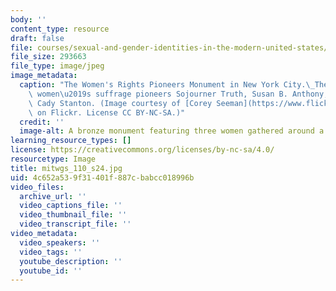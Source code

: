 ```yaml
---
body: ''
content_type: resource
draft: false
file: courses/sexual-and-gender-identities-in-the-modern-united-states/mitwgs_110_s24.jpg
file_size: 293663
file_type: image/jpeg
image_metadata:
  caption: "The Women's Rights Pioneers Monument in New York City.\_The monument depicts\
    \ women\u2019s suffrage pioneers Sojourner Truth, Susan B. Anthony, and Elizabeth\
    \ Cady Stanton. (Image courtesy of [Corey Seeman](https://www.flickr.com/photos/cseeman/52527338026/in/photolist-2o2Ekz5-2hhJvye-2hhJvG5-7bGjXy-eANhzj-2jmDFEL-8LC4oa-QzudPY-8LF88d-2o2FL5D-2jmEQgh-7MHzrW-2cPCbRV-7MDySM-8LF8rE-7MDvz2-2jmxHij-8LC4h8-7MHvzU-7MHudW-pCa1t2-7MDxqz-7MHxrf-2hhJvAU-RFqgZ7-7MHwp9-2hhFUxN-7MHxXS-7MDub2-WUcHiw-7MHthj-pC83Td-pkEjq1-qovYzK-5Vbbvc-5Vfyfb-xGiAmW-2bBbcxu-9neSqt-7MHyN5-pA7tFY-dj1oEa-2o2GMd4-QF27UV-yhxtkq-249cgpa-ohC9r-7MDv9F-216dSNb-T7QXkC)\
    \ on Flickr. License CC BY-NC-SA.)"
  credit: ''
  image-alt: A bronze monument featuring three women gathered around a table.
learning_resource_types: []
license: https://creativecommons.org/licenses/by-nc-sa/4.0/
resourcetype: Image
title: mitwgs_110_s24.jpg
uid: 4c652a53-9f31-401f-887c-babcc018996b
video_files:
  archive_url: ''
  video_captions_file: ''
  video_thumbnail_file: ''
  video_transcript_file: ''
video_metadata:
  video_speakers: ''
  video_tags: ''
  youtube_description: ''
  youtube_id: ''
---
```

